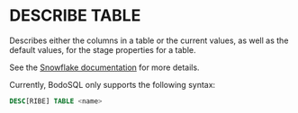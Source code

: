 # DESCRIBE TABLE

Describes either the columns in a table or the current values, as well as the default values, for the stage properties for a table.

See the [Snowflake documentation](https://docs.snowflake.com/en/sql-reference/sql/desc-table) for more details.

Currently, BodoSQL only supports the following syntax:

```sql
DESC[RIBE] TABLE <name>
```
